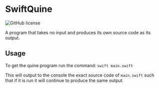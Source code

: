 # SwiftQuine

![GitHub license](https://img.shields.io/badge/license-MIT-lightgrey.svg)

A program that takes no input and produces its own source code as its output.

## Usage
To get the quine program run the command: `swift main.swift`

This will output to the console the exact source code of `main.swift` such that if it is run it will continue to produce the same output.
